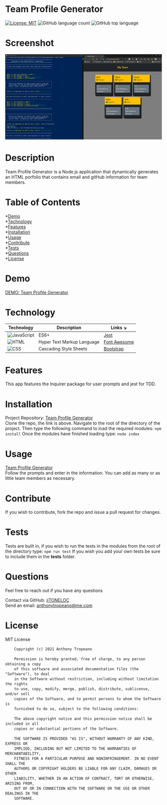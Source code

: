 
# Team Profile Generator  
[![License: MIT](https://img.shields.io/badge/License-MIT-yellow.svg)](https://opensource.org/licenses/MIT) ![GitHub language count](https://img.shields.io/github/languages/count/iiTONELOC/team-generator?style=flat-square) ![GitHub top language](https://img.shields.io/github/languages/top/iiTONELOC/team-generator?style=flat-square)

# Screenshot
![Team Profile Generator](./images/screenshot.png)

# Description
Team Profile Generator is a Node.js application that dynamically generates an HTML porfolio that contains email and gitHub information for team members.

# Table of Contents
*[Demo](#demo)  
*[Technology](#technology)  
*[Features](#features)  
*[Installation](#installation)  
*[Usage](#usage)  
*[Contribute](#contribute)  
*[Tests](#tests)  
*[Questions](#questions)  
*[License](#license)

# Demo
[DEMO: Team Profile Generator](https://drive.google.com/file/d/1IAt_96EQxS67WplW8dt5P4T0NnFw8-we/view)

# Technology 
| Technology | Description                        |Links ↘️ |
| ---------- | -----------------------------------| ------|  
| ![JavaScript](https://shields.io/static/v1?label=JavaScript&message=98%&color=yellow&style=flat-square) | ES6+ | [Jest](https://jestjs.io/) |
| ![HTML](https://shields.io/static/v1?label=HTML&message=0%&color=orange&style=flat-square) | Hyper Text Markup Language | [Font Awesome](https://fontawesome.com/) |
| ![CSS](https://shields.io/static/v1?label=CSS&message=1.3%&color=rebeccapurple&style=flat-square) | Cascading Style Sheets  | [Bootstrap](https://getbootstrap.com/) |

# Features
This app features the Inquirer package for user prompts and jest for TDD.

# Installation  
Project Repository: [Team Profile Generator](https://github.com/iiTONELOC/team-generator)  
Clone the repo, the link is above. Navigate to the root of the directory of the project.   Then type the following command to load the required modules: ```npm install```  Once the modules have finished loading type: ```node index``` 

# Usage
[Team Profile Generator](https://github.com/iitoneloc/team-generator)  
Follow the prompts and enter in the information. You can add as many or as little team members as necessary. 

# Contribute 
If you wish to contribute, fork the repo and issue a pull request for changes.

# Tests
Tests are built in, if you wish to run the tests in the modules from the root of the directory type: ```npm run test```   If you wish you add your own tests be sure to include them in the __tests__ folder.

# Questions
Feel free to reach out if you have any questions

Contact via GitHub: [iiTONELOC](https://github.com/iiTONELOC)  
Send an email: [anthonytropeano@me.com](mailto:anthonytropeano@me.com)

# License
MIT License

        Copyright (c) 2021 Anthony Tropeano
        
        Permission is hereby granted, free of charge, to any person obtaining a copy
        of this software and associated documentation files (the "Software"), to deal
        in the Software without restriction, including without limitation the rights
        to use, copy, modify, merge, publish, distribute, sublicense, and/or sell
        copies of the Software, and to permit persons to whom the Software is
        furnished to do so, subject to the following conditions:
        
        The above copyright notice and this permission notice shall be included in all
        copies or substantial portions of the Software.
        
        THE SOFTWARE IS PROVIDED "AS IS", WITHOUT WARRANTY OF ANY KIND, EXPRESS OR
        IMPLIED, INCLUDING BUT NOT LIMITED TO THE WARRANTIES OF MERCHANTABILITY,
        FITNESS FOR A PARTICULAR PURPOSE AND NONINFRINGEMENT. IN NO EVENT SHALL THE
        AUTHORS OR COPYRIGHT HOLDERS BE LIABLE FOR ANY CLAIM, DAMAGES OR OTHER
        LIABILITY, WHETHER IN AN ACTION OF CONTRACT, TORT OR OTHERWISE, ARISING FROM,
        OUT OF OR IN CONNECTION WITH THE SOFTWARE OR THE USE OR OTHER DEALINGS IN THE
        SOFTWARE.
        
